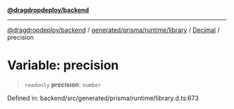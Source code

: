 [**@dragdropdeploy/backend**](../../../../../../../README.md)

***

[@dragdropdeploy/backend](../../../../../../../README.md) / [generated/prisma/runtime/library](../../../README.md) / [Decimal](../README.md) / precision

# Variable: precision

> `readonly` **precision**: `number`

Defined in: backend/src/generated/prisma/runtime/library.d.ts:673
